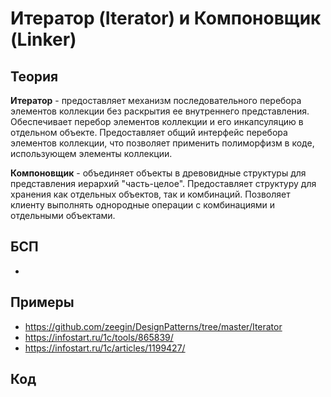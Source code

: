 # Итератор (Iterator) и Компоновщик (Linker)

## Теория
**Итератор** - предоставляет механизм последовательного перебора элементов коллекции без раскрытия ее внутреннего представления. Обеспечивает перебор элементов коллекции и его инкапсуляцию в отдельном объекте. Предоставляет общий интерфейс перебора элементов коллекции, что позволяет применить полиморфизм в коде, использующем элементы коллекции.

**Компоновщик** - объединяет объекты в древовидные структуры для представления иерархий "часть-целое". Предоставляет структуру для хранения как отдельных объектов, так и комбинаций. Позволяет клиенту выполнять однородные операции с комбинациями и отдельными объектами.

## БСП
- 

## Примеры
- https://github.com/zeegin/DesignPatterns/tree/master/Iterator
- https://infostart.ru/1c/tools/865839/
- https://infostart.ru/1c/articles/1199427/

## Код

